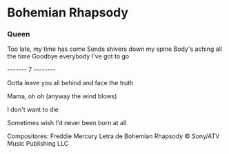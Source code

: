 # Bohemian Rhapsody
### Queen

Too late, my time has come
Sends shivers down my spine
Body's aching all the time
Goodbye everybody I've got to go

------- 7 --------

Gotta leave you all behind and face the truth

Mama, oh oh (anyway the wind blows)

I don't want to die

Sometimes wish I'd never been born at all


Compositores: Freddie Mercury
Letra de Bohemian Rhapsody © Sony/ATV Music Publishing LLC
